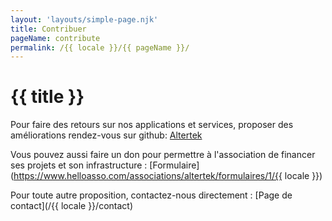 ```yaml
---
layout: 'layouts/simple-page.njk'
title: Contribuer
pageName: contribute
permalink: /{{ locale }}/{{ pageName }}/
---
```


# {{ title }}

Pour faire des retours sur nos applications et services, proposer des améliorations rendez-vous sur github:
[Altertek](https://github.com/altertek)

Vous pouvez aussi faire un don pour permettre à l'association de financer ses projets et son infrastructure : [Formulaire](https://www.helloasso.com/associations/altertek/formulaires/1/{{ locale }})

Pour toute autre proposition, contactez-nous directement : [Page de contact](/{{ locale }}/contact)

